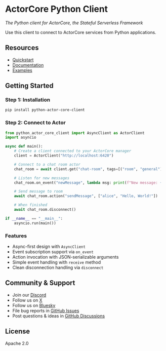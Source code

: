 # ActorCore Python Client

_The Python client for ActorCore, the Stateful Serverless Framework_

Use this client to connect to ActorCore services from Python applications.

## Resources

- [Quickstart](https://actorcore.org/introduction)
- [Documentation](https://actorcore.org/clients/python)
- [Examples](https://github.com/rivet-gg/actor-core/tree/main/examples)

## Getting Started

### Step 1: Installation

```bash
pip install python-actor-core-client
```

### Step 2: Connect to Actor

```python
from python_actor_core_client import AsyncClient as ActorClient
import asyncio

async def main():
    # Create a client connected to your ActorCore manager
    client = ActorClient("http://localhost:6420")

    # Connect to a chat room actor
    chat_room = await client.get("chat-room", tags=[("room", "general")])

    # Listen for new messages
    chat_room.on_event("newMessage", lambda msg: print(f"New message: {msg}"))

    # Send message to room
    await chat_room.action("sendMessage", ["alice", "Hello, World!"])

    # When finished
    await chat_room.disconnect()

if __name__ == "__main__":
    asyncio.run(main())
```

### Features

- Async-first design with `AsyncClient`
- Event subscription support via `on_event`
- Action invocation with JSON-serializable arguments
- Simple event handling with `receive` method
- Clean disconnection handling via `disconnect`

## Community & Support

- Join our [Discord](https://rivet.gg/discord)
- Follow us on [X](https://x.com/rivet_gg)
- Follow us on [Bluesky](https://bsky.app/profile/rivet.gg)
- File bug reports in [GitHub Issues](https://github.com/rivet-gg/actor-core/issues)
- Post questions & ideas in [GitHub Discussions](https://github.com/rivet-gg/actor-core/discussions)

## License

Apache 2.0
